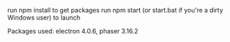run npm install to get packages
run npm start (or start.bat if you're a dirty Windows user) to launch

Packages used: electron 4.0.6, phaser 3.16.2
